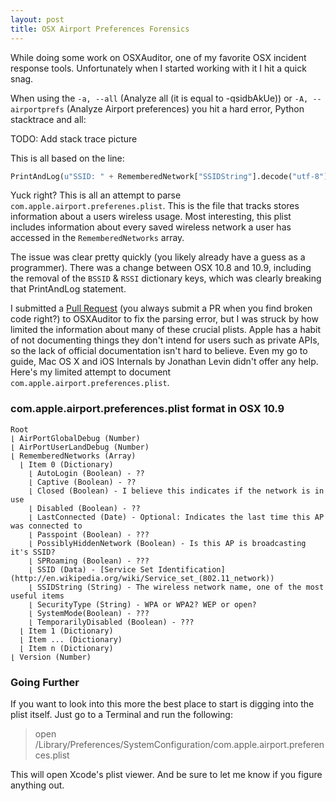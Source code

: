 ```yaml
---
layout: post
title: OSX Airport Preferences Forensics
---
```


While doing some work on OSXAuditor, one of my favorite OSX incident response tools. Unfortunately when I started working with it I hit a quick snag.

When using the ```-a, --all``` (Analyze all (it is equal to -qsidbAkUe)) or ```-A, --airportprefs``` (Analyze Airport preferences) you hit a hard error, Python stacktrace and all:

TODO: Add stack trace picture

This is all based on the line:

```python
PrintAndLog(u"SSID: " + RememberedNetwork["SSIDString"].decode("utf-8") + u" - BSSID: " + RememberedNetwork["CachedScanRecord"]["BSSID"] + u" - RSSI: " + str(RememberedNetwork["CachedScanRecord"]["RSSI"]) + u" - Last connected: " + str(RememberedNetwork["LastConnected"]) + u" - Security type: " + RememberedNetwork["SecurityType"] + u" - Geolocation: " + Geolocation, "INFO")
```

Yuck right? This is all an attempt to parse ```com.apple.airport.preferenes.plist```. This is the file that tracks stores information about a users wireless usage. Most interesting, this plist includes information about every saved wireless network a user has accessed in the ```RememberedNetworks``` array.

The issue was clear pretty quickly (you likely already have a guess as a programmer). There was a change between OSX 10.8 and 10.9, including the removal of the ```BSSID``` & ```RSSI``` dictionary keys, which was clearly breaking that PrintAndLog statement.

I submitted a [Pull Request](https://github.com/jipegit/OSXAuditor/pull/8) (you always submit a PR when you find broken code right?) to OSXAuditor to fix the parsing error, but I was struck by how limited the information about many of these crucial plists. Apple has a habit of not documenting things they don't intend for users such as private APIs, so the lack of official documentation isn't hard to believe. Even my go to guide,  Mac OS X and iOS Internals by Jonathan Levin didn't offer any help. Here's my limited attempt to document ```com.apple.airport.preferences.plist```.

### com.apple.airport.preferences.plist format in OSX 10.9

```
Root
⌊ AirPortGlobalDebug (Number)
⌊ AirPortUserLandDebug (Number)
⌊ RememberedNetworks (Array)
  ⌊ Item 0 (Dictionary)
    ⌊ AutoLogin (Boolean) - ??
    ⌊ Captive (Boolean) - ??
    ⌊ Closed (Boolean) - I believe this indicates if the network is in use
    ⌊ Disabled (Boolean) - ??
    ⌊ LastConnected (Date) - Optional: Indicates the last time this AP was connected to
    ⌊ Passpoint (Boolean) - ???
    ⌊ PossiblyHiddenNetwork (Boolean) - Is this AP is broadcasting it's SSID?
    ⌊ SPRoaming (Boolean) - ???
    ⌊ SSID (Data) - [Service Set Identification](http://en.wikipedia.org/wiki/Service_set_(802.11_network))
    ⌊ SSIDString (String) - The wireless network name, one of the most useful items
    ⌊ SecurityType (String) - WPA or WPA2? WEP or open?
    ⌊ SystemMode(Boolean) - ???
    ⌊ TemporarilyDisabled (Boolean) - ???
  ⌊ Item 1 (Dictionary)
  ⌊ Item ... (Dictionary)
  ⌊ Item n (Dictionary)  
⌊ Version (Number)
```

### Going Further
If you want to look into this more the best place to start is digging into the plist itself. Just go to a Terminal and run the following:

> open /Library/Preferences/SystemConfiguration/com.apple.airport.preferences.plist

This will open Xcode's plist viewer. And be sure to let me know if you figure anything out.